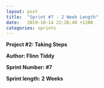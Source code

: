 ```yaml
---
layout: post
title:  "Sprint #7 - 2 Week Length"
date:   2019-10-14 22:26:40 +1200
categories: sprints
---
```


**Project #2: Taking Steps**

**Author: Flinn Tiddy**

**Sprint Number: #7**

**Sprint length: 2 Weeks**